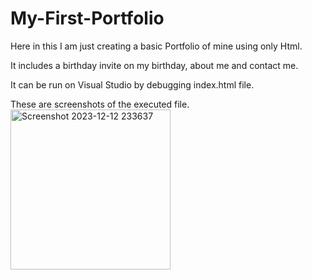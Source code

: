 # My-First-Portfolio
Here in this I am just creating a basic Portfolio of mine using only Html.

It includes a birthday invite on my birthday, about me and contact me.

It can be run on Visual Studio by debugging index.html file.

These are screenshots of the executed file.
<img width="256" alt="Screenshot 2023-12-12 233637" src="https://github.com/Lavanya-0105/My-First-Portfolio/assets/153698795/6b163ea2-7658-4208-9467-ee82a8afed23">
